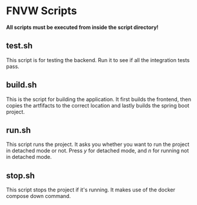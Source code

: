 # FNVW Scripts

**All scripts must be executed from inside the script directory!**

## test.sh

This script is for testing the backend. Run it to see if all the integration tests pass.

## build.sh

This is the script for building the application. It first builds the frontend, then copies the artfifacts to the correct location and lastly builds the spring boot project.

## run.sh

This script runs the project. It asks you whether you want to run the project in detached mode or not. Press _y_ for detached mode, and _n_ for running not in detached mode.

## stop.sh

This script stops the project if it's running. It makes use of the 
docker compose down command.

